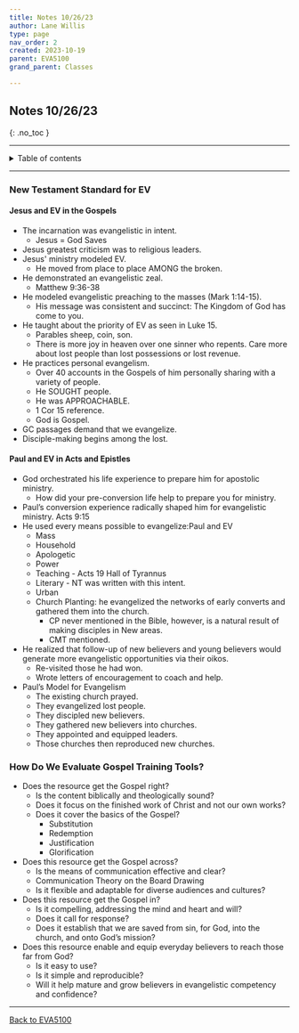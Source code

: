 ```yaml
---
title: Notes 10/26/23
author: Lane Willis
type: page
nav_order: 2
created: 2023-10-19
parent: EVA5100
grand_parent: Classes

---
```


## Notes 10/26/23
{: .no_toc }

---

<details closed markdown="block">
  <summary>
    Table of contents
  </summary>
  {: .text-delta }
1. TOC
{:toc}
</details>

---

### New Testament Standard for EV

#### Jesus and EV in the Gospels
 * The incarnation was evangelistic in intent.
   * Jesus = God Saves
 * Jesus greatest criticism was to religious leaders.
 * Jesus' ministry modeled EV.
   * He moved from place to place AMONG the broken.
* He demonstrated an evangelistic zeal.
   * Matthew 9:36-38
 * He modeled evangelistic preaching to the masses (Mark 1:14-15).
   * His message was consistent and succinct: The Kingdom of God has come to you.
* He taught about the priority of EV as seen in Luke 15.
   * Parables sheep, coin, son.
   * There is more joy in heaven over one sinner who repents. Care more about lost people than lost possessions or lost revenue.
* He practices personal evangelism.
   * Over 40 accounts in the Gospels of him personally sharing with a variety of people.
   * He SOUGHT people.
   * He was APPROACHABLE.
   * 1 Cor 15 reference.
   * God is Gospel.
* GC passages demand that we evangelize.
* Disciple-making begins among the lost.

#### Paul and EV in Acts and Epistles
* God orchestrated his life experience to prepare him for apostolic ministry.
   * How did your pre-conversion life help to prepare you for ministry.
* Paul’s conversion experience radically shaped him for evangelistic ministry. Acts 9:15
* He used every means possible to evangelize:Paul and EV
   * Mass
   * Household
   * Apologetic
   * Power
   * Teaching - Acts 19 Hall of Tyrannus
   * Literary - NT was written with this intent.
   * Urban
   * Church Planting: he evangelized the networks of early converts and gathered them into the church.
      * CP never mentioned in the Bible, however, is a natural result of making disciples in New areas.
      * CMT mentioned.
* He realized that follow-up of new believers and young believers would generate more evangelistic opportunities via their oikos.
   * Re-visited those he had won.
   * Wrote letters of encouragement to coach and help.
* Paul’s Model for Evangelism
   * The existing church prayed.
   * They evangelized lost people.
   * They discipled new believers.
   * They gathered new believers into churches.
   * They appointed and equipped leaders.
   * Those churches then reproduced new churches.

### How Do We Evaluate Gospel Training Tools?
* Does the resource get the Gospel right?
   * Is the content biblically and theologically sound?
   * Does it focus on the finished work of Christ and not our own works?
   * Does it cover the basics of the Gospel?
      * Substitution
      * Redemption
      * Justification
      * Glorification
* Does this resource get the Gospel across?
   * Is the means of communication effective and clear?
   * Communication Theory on the Board Drawing
   * Is it flexible and adaptable for diverse audiences and cultures?
* Does this resource get the Gospel in?
   * Is it compelling, addressing the mind and heart and will?
   * Does it call for response?
   * Does it establish that we are saved from sin, for God, into the church, and onto God’s mission?
* Does this resource enable and equip everyday believers to reach those far from God?
   * Is it easy to use?
   * Is it simple and reproducible?
   * Will it help mature and grow believers in evangelistic competency and confidence?
   

---

[Back to EVA5100](/eva5100)